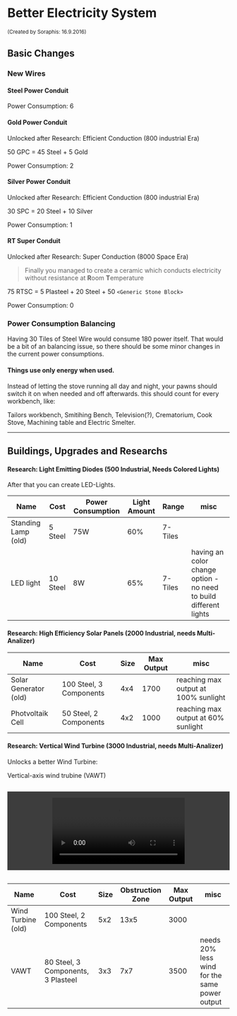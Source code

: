 # Better Electricity System
<sub>(Created by Soraphis: 16.9.2016)</sub>

## Basic Changes

### New Wires

#### Steel Power Conduit
Power Consumption: 6

#### Gold Power Conduit

Unlocked after Research: Efficient Conduction (800 industrial Era)

50 GPC = 45 Steel + 5 Gold

Power Consumption: 2

#### Silver Power Conduit

Unlocked after Research: Efficient Conduction (800 industrial Era)

30 SPC = 20 Steel + 10 Silver

Power Consumption: 1

#### RT Super Conduit

Unlocked after Research: Super Conduction (8000 Space Era)

> Finally you managed to create a ceramic which conducts electricity without resistance at **R**oom **T**emperature

75 RTSC = 5 Plasteel + 20 Steel + 50 `<Generic Stone Block>`

Power Consumption: 0


### Power Consumption Balancing

Having 30 Tiles of Steel Wire would consume 180 power itself. That would be a bit of an balancing issue, so there should be some minor changes in the current power consumptions.

#### Things use only energy when used.

Instead of letting the stove running all day and night, your pawns should switch it on when needed and off afterwards. this should count for every workbench, like:

Tailors workbench, Smitihing Bench, Television(?), Crematorium, Cook Stove, Machining table and Electric Smelter.

___

## Buildings, Upgrades and Researchs

#### Research: Light Emitting Diodes (500 Industrial, Needs Colored Lights)

After that you can create LED-Lights.

Name                    | Cost       | Power Consumption | Light Amount | Range     | misc
 ----                   | ----       | ----------------- | ----------   | -----     | -----
Standing Lamp (old)     | 5 Steel    | 75W               | 60%          | 7-Tiles   | 
LED light               | 10 Steel   | 8W                | 65%          | 7-Tiles   | having an color change option - no need to build different lights


#### Research: High Efficiency Solar Panels (2000 Industrial, needs Multi-Analizer)

Name                    | Cost                      | Size  | Max Output | misc
 ----                   | ----                      | ----  | ---------- | -----
Solar Generator (old)   | 100 Steel, 3 Components   | 4x4   | 1700       | reaching max output at 100% sunlight
Photvoltaik Cell        | 50 Steel, 2 Components    | 4x2   | 1000       | reaching max output at 60% sunlight

 
#### Research: Vertical Wind Turbine (3000 Industrial, needs Multi-Analizer)

Unlocks a better Wind Turbine:

Vertical-axis wind trubine (VAWT)

<div style="width: 100%; padding: 1em 0;">
<div style="width: 100%; padding: 1em 0; display: flex; justify-content: center; background: #3d3d3d;">
<video src="content/VWindTurbine.webm" loop="loop" autoplay="true"></video>
</div>
</div>

Name                | Cost                                  | Size  | Obstruction Zone  | Max Output | misc
 ----               | ----                                  | ----  | ----------------  | ---------- | -----
Wind Turbine (old)  | 100 Steel, 2 Components               | 5x2   | 13x5              | 3000       |
VAWT                | 80 Steel, 3 Components, 3 Plasteel    | 3x3   | 7x7               | 3500       | needs 20% less wind for the same power output